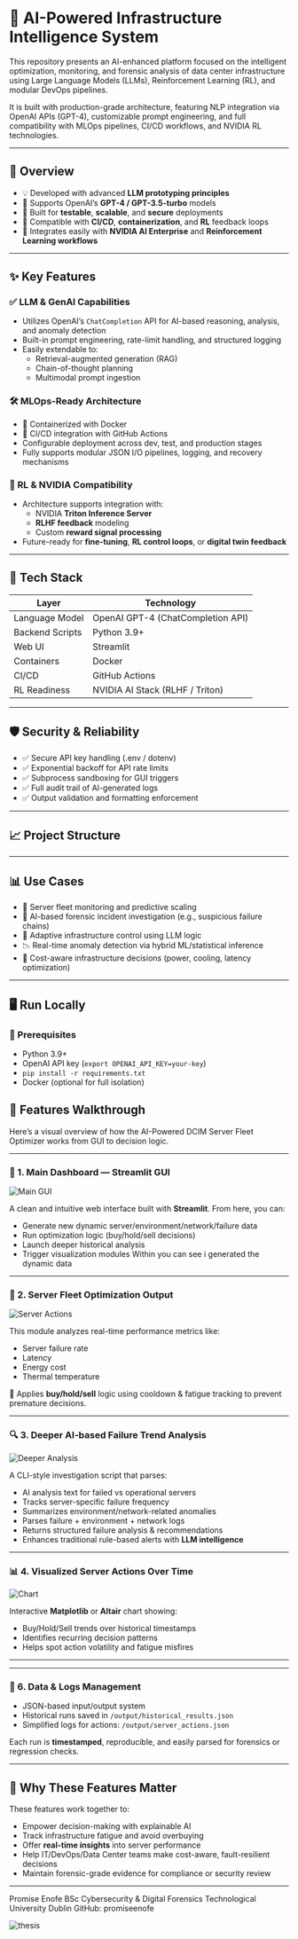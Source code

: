 # 🧠 AI-Powered Infrastructure Intelligence System

This repository presents an AI-enhanced platform focused on the intelligent optimization, monitoring, and forensic analysis of data center infrastructure using Large Language Models (LLMs), Reinforcement Learning (RL), and modular DevOps pipelines.

It is built with production-grade architecture, featuring NLP integration via OpenAI APIs (GPT-4), customizable prompt engineering, and full compatibility with MLOps pipelines, CI/CD workflows, and NVIDIA RL technologies.

---

## 🚀 Overview

- 💡 Developed with advanced **LLM prototyping principles**
- 🧠 Supports OpenAI’s **GPT-4 / GPT-3.5-turbo** models
- 🧪 Built for **testable**, **scalable**, and **secure** deployments
- 🔁 Compatible with **CI/CD**, **containerization**, and **RL** feedback loops
- 🧊 Integrates easily with **NVIDIA AI Enterprise** and **Reinforcement Learning workflows**

---

## ✨ Key Features

### ✅ LLM & GenAI Capabilities

- Utilizes OpenAI’s `ChatCompletion` API for AI-based reasoning, analysis, and anomaly detection
- Built-in prompt engineering, rate-limit handling, and structured logging
- Easily extendable to:
  - Retrieval-augmented generation (RAG)
  - Chain-of-thought planning
  - Multimodal prompt ingestion

### 🛠️ MLOps-Ready Architecture

- 🐳 Containerized with Docker
- 🔁 CI/CD integration with GitHub Actions
- Configurable deployment across dev, test, and production stages
- Fully supports modular JSON I/O pipelines, logging, and recovery mechanisms

### 🔬 RL & NVIDIA Compatibility

- Architecture supports integration with:
  - NVIDIA **Triton Inference Server**
  - **RLHF feedback** modeling
  - Custom **reward signal processing**
- Future-ready for **fine-tuning**, **RL control loops**, or **digital twin feedback**

---

## 🧩 Tech Stack

| Layer              | Technology                          |
|-------------------|--------------------------------------|
| Language Model     | OpenAI GPT-4 (ChatCompletion API)   |
| Backend Scripts    | Python 3.9+                          |
| Web UI             | Streamlit                           |
| Containers         | Docker                              |
| CI/CD              | GitHub Actions                      |
| RL Readiness       | NVIDIA AI Stack (RLHF / Triton)     |

---

## 🛡️ Security & Reliability

- ✅ Secure API key handling (.env / dotenv)
- ✅ Exponential backoff for API rate limits
- ✅ Subprocess sandboxing for GUI triggers
- ✅ Full audit trail of AI-generated logs
- ✅ Output validation and formatting enforcement

---

## 📈 Project Structure



---

## 📊 Use Cases

- 📡 Server fleet monitoring and predictive scaling
- 🔐 AI-based forensic incident investigation (e.g., suspicious failure chains)
- 🧠 Adaptive infrastructure control using LLM logic
- 📉 Real-time anomaly detection via hybrid ML/statistical inference
- 💸 Cost-aware infrastructure decisions (power, cooling, latency optimization)

---

## 🖥️ Run Locally

### 🔧 Prerequisites

- Python 3.9+
- OpenAI API key (`export OPENAI_API_KEY=your-key`)
- `pip install -r requirements.txt`
- Docker (optional for full isolation)



## 🚀 Features Walkthrough

Here’s a visual overview of how the AI-Powered DCIM Server Fleet Optimizer works from GUI to decision logic.

---

### 🧭 1. Main Dashboard — Streamlit GUI
![Main GUI](screenshots/generateSS)


A clean and intuitive web interface built with **Streamlit**. From here, you can:
- Generate new dynamic server/environment/network/failure data
- Run optimization logic (buy/hold/sell decisions)
- Launch deeper historical analysis
- Trigger visualization modules
Within you can see i generated the dynamic data

---

### 🔁 2. Server Fleet Optimization Output
![Server Actions](screenshots/runOptimizeSS.png)

This module analyzes real-time performance metrics like:
- Server failure rate
- Latency
- Energy cost
- Thermal temperature

🧠 Applies **buy/hold/sell** logic using cooldown & fatigue tracking to prevent premature decisions.

---
### 🔍 3. Deeper AI-based Failure Trend Analysis
![Deeper Analysis](screenshots/deepFailInvestSS.png)

A CLI-style investigation script that parses:
- AI analysis text for failed vs operational servers
- Tracks server-specific failure frequency
- Summarizes environment/network-related anomalies
- Parses failure + environment + network logs
- Returns structured failure analysis & recommendations
- Enhances traditional rule-based alerts with **LLM intelligence**

---

### 📊 4. Visualized Server Actions Over Time
![Chart](screenshots/chartVisuals.png)

Interactive **Matplotlib** or **Altair** chart showing:
- Buy/Hold/Sell trends over historical timestamps
- Identifies recurring decision patterns
- Helps spot action volatility and fatigue misfires

---

---

### 📁 6. Data & Logs Management
- JSON-based input/output system
- Historical runs saved in `/output/historical_results.json`
- Simplified logs for actions: `/output/server_actions.json`

Each run is **timestamped**, reproducible, and easily parsed for forensics or regression checks.

---

## 🎯 Why These Features Matter

These features work together to:
- Empower decision-making with explainable AI
- Track infrastructure fatigue and avoid overbuying
- Offer **real-time insights** into server performance
- Help IT/DevOps/Data Center teams make cost-aware, fault-resilient decisions
- Maintain forensic-grade evidence for compliance or security review

---
Promise Enofe
BSc Cybersecurity & Digital Forensics
Technological University Dublin
GitHub: promiseenofe

![thesis](screenshots/Thesis.png)

